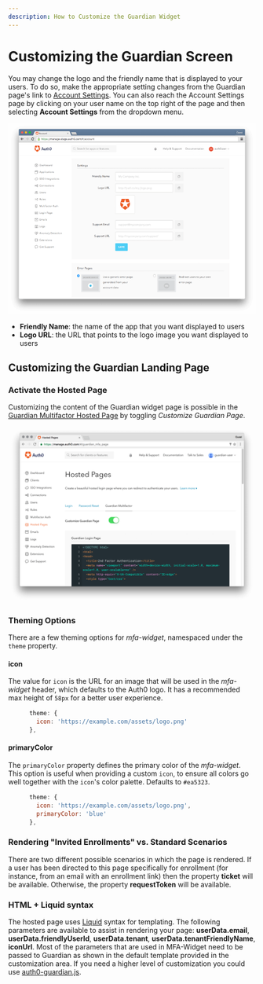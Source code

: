 ```yaml
---
description: How to Customize the Guardian Widget
---
```

# Customizing the Guardian Screen

You may change the logo and the friendly name that is displayed to your users. To do so, make the appropriate setting changes from the Guardian page's link to [Account Settings](${manage_url}/#/account). You can also reach the Account Settings page by clicking on your user name on the top right of the page and then selecting **Account Settings** from the dropdown menu.

![](/media/articles/mfa/guardian-logo-and-name-settings.png)

* **Friendly Name**: the name of the app that you want displayed to users
* **Logo URL**: the URL that points to the logo image you want displayed to users

## Customizing the Guardian Landing Page

### Activate the Hosted Page

Customizing the content of the Guardian widget page is possible in the [Guardian Multifactor Hosted Page](${manage_url}/#/guardian_mfa_page) by toggling _Customize Guardian Page_.

![](/media/articles/mfa/guardian-mfa-hosted-page.png)

### Theming Options
There are a few theming options for _mfa-widget_, namespaced under the `theme` property.

#### icon
The value for `icon` is the URL for an image that will be used in the _mfa-widget_ header, which defaults to the Auth0 logo. It has a recommended max height of `58px` for a better user experience.

```js
      theme: {
        icon: 'https://example.com/assets/logo.png'
      },
```

#### primaryColor
The `primaryColor` property defines the primary color of the _mfa-widget_. This option is useful when providing a custom `icon`, to ensure all colors go well together with the `icon`'s color palette. Defaults to `#ea5323`.

```js
      theme: {
        icon: 'https://example.com/assets/logo.png',
        primaryColor: 'blue'
      },
```

### Rendering "Invited Enrollments" vs. Standard Scenarios
There are two different possible scenarios in which the page is rendered. If a user has been directed to this page specifically for enrollment (for instance, from an email with an enrollment link) then the property **ticket** will be available. Otherwise, the property **requestToken** will be available.

### HTML + Liquid syntax

The hosted page uses [Liquid](https://github.com/Shopify/liquid/wiki/Liquid-for-Designers) syntax for templating.
The following parameters are available to assist in rendering your page: **userData.email**, **userData.friendlyUserId**, **userData.tenant**, **userData.tenantFriendlyName**, **iconUrl**.
Most of the parameters that are used in MFA-Widget need to be passed to Guardian as shown in the default template provided in the customization area.
If you need a higher level of customization you could use [auth0-guardian.js](https://github.com/auth0/auth0-guardian.js/tree/master/example).
